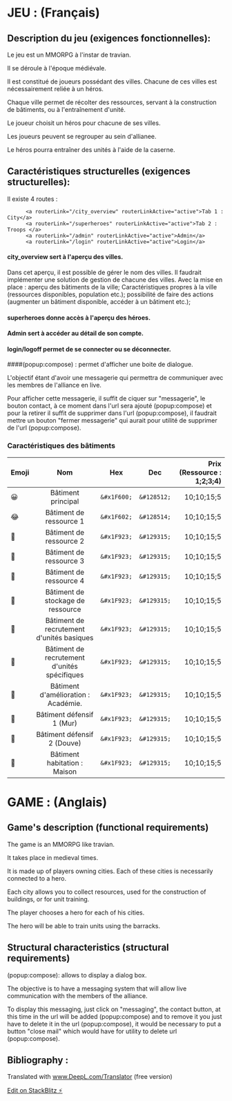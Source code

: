 



#  JEU : (Français)


## Description du jeu (exigences fonctionnelles): 

Le jeu est un MMORPG à l'instar de travian.

Il se déroule à l'époque médiévale. 

Il est constitué de joueurs possédant des villes.
Chacune de ces villes est nécessairement reliée à un héros.
 
Chaque ville permet de récolter des ressources, servant à la construction de bâtiments, ou à l'entraînement d'unité. 

Le joueur choisit un héros pour chacune de ses villes.

Les joueurs peuvent se regrouper au sein d'allianee.

Le héros pourra entraîner des unités à l'aide de la caserne.

## Caractéristiques structurelles  (exigences structurelles):


Il existe 4 routes : 

          <a routerLink="/city_overview" routerLinkActive="active">Tab 1 : City</a>
          <a routerLink="/superheroes" routerLinkActive="active">Tab 2 : Troops </a>
          <a routerLink="/admin" routerLinkActive="active">Admin</a>
          <a routerLink="/login" routerLinkActive="active">Login</a>

#### city_overview sert à l'aperçu des villes. 

Dans cet aperçu, il est possible de gérer le nom des villes. 
Il faudrait implémenter une solution de gestion de chacune des villes. 
Avec la mise en place : 
aperçu des bâtiments de la ville; 
Caractéristiques propres à la ville (ressources disponibles, population etc.);
possibilité de faire des actions (augmenter un bâtiment disponible, accéder à un bâtiment etc.);


#### superheroes donne accès à l'aperçu des héroes. 

#### Admin sert à accéder au détail de son compte. 

#### login/logoff permet de se connecter ou se déconnecter.



####(popup:compose) : permet d'afficher une boite de dialogue.

L'objectif étant d'avoir une messagerie qui permettra de communiquer avec les membres de l'alliance en live. 

Pour afficher cette messagerie, il suffit de ciquer sur "messagerie", le bouton contact, à ce moment dans l'url sera ajouté (popup:compose) 
et pour la retirer il suffit de supprimer dans l'url (popup:compose), il faudrait mettre un bouton "fermer messagerie" qui aurait pour 
utilité de supprimer de l'url (popup:compose).

### Caractéristiques des bâtiments 

|   Emoji   |   Nom |   Hex |   Dec |   Prix (Ressource : 1;2;3;4)   |
|---    |:-:    |:-:    |:-:    |--:    |
|   &#x1F600;   |   Bâtiment principal        |   ```&#x1F600;``` |   ```&#128512;``` |   10;10;15;5  |
|   &#x1F602;   |   Bâtiment de ressource 1   |   ```&#x1F602;``` |   ```&#128514;``` |   10;10;15;5  |
|   &#x1F923;   |   Bâtiment de ressource 2   |   ```&#x1F923;``` |   ```&#129315;``` |   10;10;15;5  |
|   &#x1F923;   |   Bâtiment de ressource 3   |   ```&#x1F923;``` |   ```&#129315;``` |   10;10;15;5  |
|   &#x1F923;   |   Bâtiment de ressource 4   |   ```&#x1F923;``` |   ```&#129315;``` |   10;10;15;5  |
|   &#x1F923;   |   Bâtiment de stockage de ressource  |   ```&#x1F923;``` |   ```&#129315;``` |   10;10;15;5  |
|   &#x1F923;   |   Bâtiment de recrutement d'unités basiques   |   ```&#x1F923;``` |   ```&#129315;``` |   10;10;15;5  |
|   &#x1F923;   |   Bâtiment de recrutement d'unités spécifiques   |   ```&#x1F923;``` |   ```&#129315;``` |   10;10;15;5  |
|   &#x1F923;   |   Bâtiment d'amélioration : Académie.   |   ```&#x1F923;``` |   ```&#129315;``` |   10;10;15;5  |
|   &#x1F923;   |   Bâtiment défensif 1 (Mur)      |   ```&#x1F923;``` |   ```&#129315;``` |   10;10;15;5  |
|   &#x1F923;   |   Bâtiment défensif 2 (Douve)      |   ```&#x1F923;``` |   ```&#129315;``` |   10;10;15;5  |
|   &#x1F923;   |   Bâtiment habitation : Maison   |   ```&#x1F923;``` |   ```&#129315;``` |   10;10;15;5  |



#  GAME : (Anglais)

## Game's description (functional requirements)

The game is an MMORPG like travian. 

It takes place in medieval times.

It is made up of players owning cities. Each of these cities is necessarily connected to a hero.

Each city allows you to collect resources, used for the construction of buildings, or for unit training.

The player chooses a hero for each of his cities.

The hero will be able to train units using the barracks.


## Structural characteristics (structural requirements)

(popup:compose): allows to display a dialog box.

The objective is to have a messaging system that will allow live communication with the members of the alliance. 

To display this messaging, just click on "messaging", the contact button, at this time in the url will be added (popup:compose) 
and to remove it you just have to delete it in the url (popup:compose), it would be necessary to put a button "close mail" which would have
for utility to delete url (popup:compose).



## Bibliography : 

Translated with www.DeepL.com/Translator (free version)




[Edit on StackBlitz ⚡️](https://stackblitz.com/edit/jacques)
